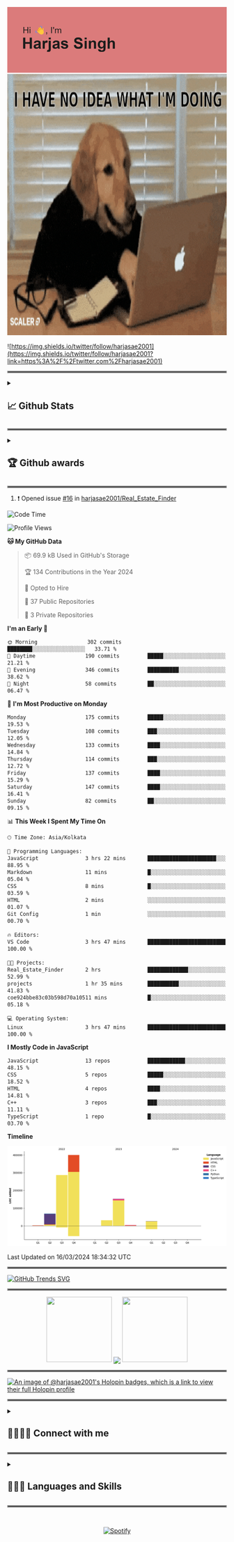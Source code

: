 ![HEADER](header.png)
<img src="giphy.gif" alt="cat" width="100%" height="600px"/>

![https://img.shields.io/twitter/follow/harjasae2001](https://img.shields.io/twitter/follow/harjasae2001?link=https%3A%2F%2Ftwitter.com%2Fharjasae2001)

<hr style="border:2px solid gray"> </hr>
<!-- Github Stats -->
<details><summary><h2>📈 Github Stats</h2></summary>
 
[![Harjas's GitHub stats]( https://github-readme-stats-one-flame-37.vercel.app/api?username=harjasae2001&show_icons=true&theme=transparent&rank_icon=github)](https://github.com/anuraghazra/github-readme-stats)

</details>
<hr style="border:2px solid gray"> </hr>
<!--Github Awards-->
<details>
  <summary><h2>🏆 Github awards</h2></summary>
<p align="left"> <a href="https://github.com/harjasae2001"><img src="https://github-profile-trophy.vercel.app/?username=harjasae2001&theme=onedark" alt="harjasae2001" /></a> </p>
</details>

<hr style="border:2px solid gray"> </hr>
<!--Pinned Repos
<details>
  <summary>
     <h2>📌 Pinned Repositories</h2>
  </summary>
 <ul>
  <li>
   
 <a href="https://github.com/harjasae2001/E-Commerce">
  <img  align="center" src="https://github-readme-stats.vercel.app/api/pin/?username=harjasae2001&repo=E-Commerce&show_owner=true" />
</a>
  </li>
  <li>
   
<a href="https://github.com/harjasae2001/CryptoApp">
  <img  align="center" src="https://github-readme-stats.vercel.app/api/pin/?username=harjasae2001&repo=CryptoApp&show_owner=true" />
</a>
  </li>
  <li>
   
<a href="https://github.com/harjasae2001/Real_Estate_Finder">
  <img align="center" src="https://github-readme-stats.vercel.app/api/pin/?username=harjasae2001&repo=Real_Estate_Finder&show_owner=true" />
</a>
  </li>
  <li>
   
<a href="https://github.com/harjasae2001/Weather_App">
  <img align="center" src="https://github-readme-stats.vercel.app/api/pin/?username=harjasae2001&repo=Weather_App&show_owner=true" />
</a>
  </li>
</details>
-->

<!--START_SECTION:activity-->
1. ❗ Opened issue [#16](https://github.com/harjasae2001/Real_Estate_Finder/issues/16) in [harjasae2001/Real_Estate_Finder](https://github.com/harjasae2001/Real_Estate_Finder)
<!--END_SECTION:activity-->

 

<!--START_SECTION:waka-->
![Code Time](http://img.shields.io/badge/Code%20Time-43%20hrs%2041%20mins-blue)

![Profile Views](http://img.shields.io/badge/Profile%20Views-76-blue)

**🐱 My GitHub Data** 

> 📦 69.9 kB Used in GitHub's Storage 
 > 
> 🏆 134 Contributions in the Year 2024
 > 
> 💼 Opted to Hire
 > 
> 📜 37 Public Repositories 
 > 
> 🔑 3 Private Repositories 
 > 
**I'm an Early 🐤** 

```text
🌞 Morning                302 commits         ████████░░░░░░░░░░░░░░░░░   33.71 % 
🌆 Daytime                190 commits         █████░░░░░░░░░░░░░░░░░░░░   21.21 % 
🌃 Evening                346 commits         ██████████░░░░░░░░░░░░░░░   38.62 % 
🌙 Night                  58 commits          ██░░░░░░░░░░░░░░░░░░░░░░░   06.47 % 
```
📅 **I'm Most Productive on Monday** 

```text
Monday                   175 commits         █████░░░░░░░░░░░░░░░░░░░░   19.53 % 
Tuesday                  108 commits         ███░░░░░░░░░░░░░░░░░░░░░░   12.05 % 
Wednesday                133 commits         ████░░░░░░░░░░░░░░░░░░░░░   14.84 % 
Thursday                 114 commits         ███░░░░░░░░░░░░░░░░░░░░░░   12.72 % 
Friday                   137 commits         ████░░░░░░░░░░░░░░░░░░░░░   15.29 % 
Saturday                 147 commits         ████░░░░░░░░░░░░░░░░░░░░░   16.41 % 
Sunday                   82 commits          ██░░░░░░░░░░░░░░░░░░░░░░░   09.15 % 
```


📊 **This Week I Spent My Time On** 

```text
🕑︎ Time Zone: Asia/Kolkata

💬 Programming Languages: 
JavaScript               3 hrs 22 mins       ██████████████████████░░░   88.95 % 
Markdown                 11 mins             █░░░░░░░░░░░░░░░░░░░░░░░░   05.04 % 
CSS                      8 mins              █░░░░░░░░░░░░░░░░░░░░░░░░   03.59 % 
HTML                     2 mins              ░░░░░░░░░░░░░░░░░░░░░░░░░   01.07 % 
Git Config               1 min               ░░░░░░░░░░░░░░░░░░░░░░░░░   00.70 % 

🔥 Editors: 
VS Code                  3 hrs 47 mins       █████████████████████████   100.00 % 

🐱‍💻 Projects: 
Real_Estate_Finder       2 hrs               █████████████░░░░░░░░░░░░   52.99 % 
projects                 1 hr 35 mins        ██████████░░░░░░░░░░░░░░░   41.83 % 
coe924bbe83c03b598d70a10511 mins             █░░░░░░░░░░░░░░░░░░░░░░░░   05.18 % 

💻 Operating System: 
Linux                    3 hrs 47 mins       █████████████████████████   100.00 % 
```

**I Mostly Code in JavaScript** 

```text
JavaScript               13 repos            ████████████░░░░░░░░░░░░░   48.15 % 
CSS                      5 repos             █████░░░░░░░░░░░░░░░░░░░░   18.52 % 
HTML                     4 repos             ████░░░░░░░░░░░░░░░░░░░░░   14.81 % 
C++                      3 repos             ███░░░░░░░░░░░░░░░░░░░░░░   11.11 % 
TypeScript               1 repo              █░░░░░░░░░░░░░░░░░░░░░░░░   03.70 % 
```



**Timeline**

![Lines of Code chart](https://raw.githubusercontent.com/harjasae2001/harjasae2001/main/assets/bar_graph.png)


 Last Updated on 16/03/2024 18:34:32 UTC
<!--END_SECTION:waka-->

<hr style="border:2px solid gray"> </hr>

[![GitHub Trends SVG](https://api.githubtrends.io/user/svg/harjasae2001/repos?time_range=one_year&group=other&loc_metric=changed&theme=ferns)](https://githubtrends.io)

<hr style="border:2px solid gray"> </hr>
<p align="center">
   <a>
   <img height="150" width="150" src="https://github.com/kishanrajput23/kishanrajput23/blob/main/images/left.png">
   <img align="center" src="https://github-readme-streak-stats.herokuapp.com/?user=harjasae2001&theme=dark&hide_border=true"/>
   <img height="150" width="150" src="https://github.com/kishanrajput23/kishanrajput23/blob/main/images/right.png">
   </a>
</p>

<hr style="border:2px solid gray"> </hr>

[![An image of @harjasae2001's Holopin badges, which is a link to view their full Holopin profile](https://holopin.me/harjasae2001)](https://holopin.io/@harjasae2001)
<!--
<p align="left"> <a href="https://holopin.io/@harjasae2001"><img src="https://holopin.io/api/user/board?user=harjasae2001"/></a> </p>
<p align="left"> <a href="https://holopin.io/@harjasae2001"><img src="https://holopin.io/api/user/board?user=harjasae2001"/></a> </p>
-->

<hr style="border:2px solid gray"> </hr>
<details>
 <summary>
<h2 align="left">🫱🏻‍🫲🏿 Connect with me</h2>
 </summary>
<p align="left">
<a href="https://linkedin.com/in/https://www.linkedin.com/in/harjasae2001/" target="blank"><img align="center" src="https://raw.githubusercontent.com/rahuldkjain/github-profile-readme-generator/master/src/images/icons/Social/linked-in-alt.svg" alt="linkedin profile" height="30" width="40" /></a>
<a href="https://kaggle.com/harjas singh 1609" target="blank"><img align="center" src="https://raw.githubusercontent.com/rahuldkjain/github-profile-readme-generator/master/src/images/icons/Social/kaggle.svg" alt="harjas singh 1609" height="30" width="40" /></a>
<a href="https://instagram.com/harjasae2001" target="blank"><img align="center" src="https://raw.githubusercontent.com/rahuldkjain/github-profile-readme-generator/master/src/images/icons/Social/instagram.svg" alt="harjasae2001" height="30" width="40" /></a>
<a href="https://codeforces.com/profile/harjascpmaster" target="blank"><img align="center" src="https://raw.githubusercontent.com/rahuldkjain/github-profile-readme-generator/master/src/images/icons/Social/codeforces.svg" alt="harjascpmaster" height="30" width="40" /></a>
<a href="https://www.leetcode.com/harjascpmaster" target="blank"><img align="center" src="https://raw.githubusercontent.com/rahuldkjain/github-profile-readme-generator/master/src/images/icons/Social/leet-code.svg" alt="harjascpmaster" height="30" width="40" /></a>
</p>
</details>

<hr style="border:2px solid gray"> </hr>
<!--Languages and Skills-->
<details>
   <summary><h2>👨🏻‍💻 Languages and Skills</h2></summary>
<img src="https://raw.githubusercontent.com/devicons/devicon/master/icons/html5/html5-original.svg" alt="drawing" width="80"/>
<img src="https://raw.githubusercontent.com/devicons/devicon/master/icons/css3/css3-original.svg" alt="drawing" width="80"/>
<img src="https://raw.githubusercontent.com/devicons/devicon/master/icons/javascript/javascript-original.svg" alt="drawing" width="80"/>
<img  src="https://raw.githubusercontent.com/devicons/devicon/master/icons/bootstrap/bootstrap-original.svg" alt="drawing" width="90"/>
<img src="https://raw.githubusercontent.com/devicons/devicon/master/icons/react/react-original.svg" alt="drawing" width="80"/>
<img src="https://raw.githubusercontent.com/devicons/devicon/master/icons/firebase/firebase-plain.svg" alt="drawing" width="80"/>
<img src="https://raw.githubusercontent.com/devicons/devicon/master/icons/tailwindcss/tailwindcss-plain.svg" alt="drawing" width="80"/>
</details>

<hr style="border:2px solid gray"> </hr>

<!--Spotify Playing-->
&nbsp;<div align="center">
  [![Spotify](https://novatorem.vercel.app/api/spotify?background_color=0d1117&border_color=ffffff)](https://open.spotify.com/user/31s47awoltmycfqpeveuujdadk3a)
</div>




